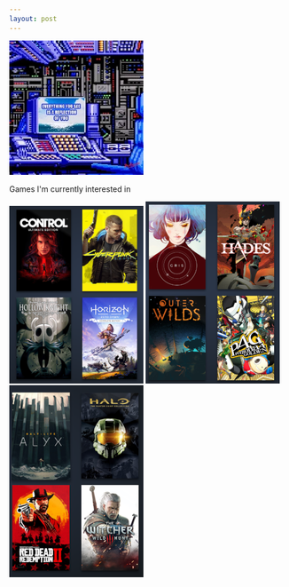 ```yaml
---
layout: post
---
```


<a href="{{ page.url }}"> ![image](/img/unused-everything-you-see.webp) </a>

Games I'm currently interested in

![broken image: games 1 ](/img/games1.PNG)
![broken image: games 2 ](/img/games2.PNG)
![broken image: games 3 ](/img/games3.PNG)

